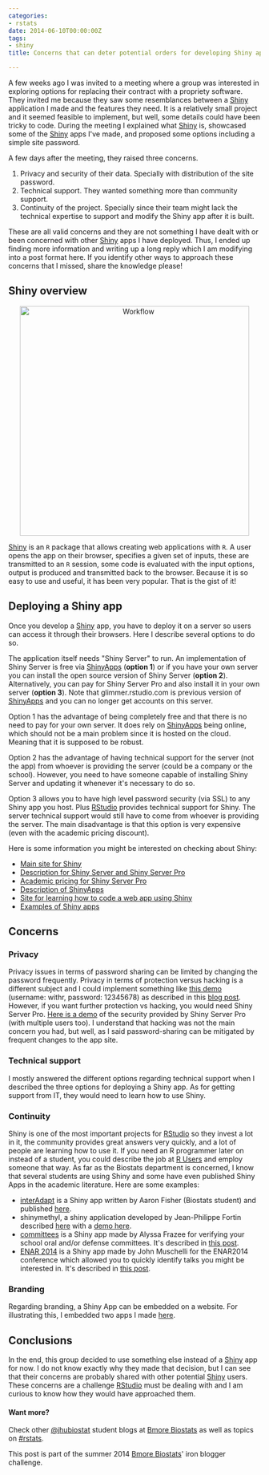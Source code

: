 ```yaml
---
categories:
- rstats
date: 2014-06-10T00:00:00Z
tags:
- shiny
title: Concerns that can deter potential orders for developing Shiny apps

---
```









A few weeks ago I was invited to a meeting where a group was interested in exploring options for replacing their contract with a propriety software. They invited me because they saw some resemblances between a [Shiny](http://shiny.rstudio.com/) application I made and the features they need. It is a relatively small project and it seemed feasible to implement, but well, some details could have been tricky to code. During the meeting I explained what [Shiny](http://shiny.rstudio.com/) is, showcased some of the [Shiny](http://shiny.rstudio.com/) apps I've made, and proposed some options including a simple site password.

A few days after the meeting, they raised three concerns.

1. Privacy and security of their data. Specially with distribution of the site password.
2. Technical support. They wanted something more than community support.
3. Continuity of the project. Specially since their team might lack the technical expertise to support and modify the Shiny app after it is built.

These are all valid concerns and they are not something I have dealt with or been concerned with other [Shiny](http://shiny.rstudio.com/) apps I have deployed. Thus, I ended up finding more information and writing up a long reply which I am modifying into a post format here. If you identify other ways to approach these concerns that I missed, share the knowledge please!

## Shiny overview

<center>
<a href="http://lcolladotor.github.io/figs/2014-06-10-shiny-orders/HelloShiny.png"><img src="http://lcolladotor.github.io/figs/2014-06-10-shiny-orders/HelloShiny.png" alt="Workflow" style="width: 458px;"/></a>
</center>

[Shiny](http://shiny.rstudio.com/) is an `R` package that allows creating web applications with `R`. A user opens the app on their browser, specifies a given set of inputs, these are transmitted to an `R` session, some code is evaluated with the input options, output is produced and transmitted back to the browser. Because it is so easy to use and useful, it has been very popular. That is the gist of it!


## Deploying a Shiny app

Once you develop a [Shiny](http://shiny.rstudio.com/) app, you have to deploy it on a server so users can access it through their browsers. Here I describe several options to do so.

The application itself needs "Shiny Server" to run. An implementation of Shiny Server is free via [ShinyApps](http://shinyapps.io/) (__option 1__) or if you have your own server you can install the open source version of Shiny Server (__option 2__). Alternatively, you can pay for Shiny Server Pro and also install it in your own server (__option 3__). Note that glimmer.rstudio.com is previous version of [ShinyApps](http://shinyapps.io/) and you can no longer get accounts on this server.

Option 1 has the advantage of being completely free and that there is no need to pay for your own server. It does rely on [ShinyApps](http://shinyapps.io/) being online, which should not be a main problem since it is hosted on the cloud. Meaning that it is supposed to be robust.

Option 2 has the advantage of having technical support for the server (not the app) from whoever is providing the server (could be a company or the school). However, you need to have someone capable of installing Shiny Server and updating it whenever it's necessary to do so.

Option 3 allows you to have high level password security (via SSL) to any Shiny app you host. Plus [RStudio](http://www.rstudio.com/) provides technical support for Shiny. The server technical support would still have to come from whoever is providing the server. The main disadvantage is that this option is very expensive (even with the academic pricing discount).

Here is some information you might be interested on checking about Shiny:

* [Main site for Shiny](http://www.rstudio.com/shiny/)
* [Description for Shiny Server and Shiny Server Pro](http://www.rstudio.com/shiny/server/)
* [Academic pricing for Shiny Server Pro](http://www.rstudio.com/shiny/commercial/academic-pricing)
* [Description of ShinyApps](http://www.rstudio.com/shiny/hosted/)
* [Site for learning how to code a web app using Shiny](http://shiny.rstudio.com/)
* [Examples of Shiny apps](http://shiny.rstudio.com/gallery/)


## Concerns

### Privacy

Privacy issues in terms of password sharing can be limited by changing the password frequently. Privacy in terms of protection versus hacking is a different subject and I could implement something like [this demo](http://spark.rstudio.com/withr/authentication/) (username: withr, password: 12345678) as described in this [blog post](http://withr.me/blog/2014/02/14/encrypt-users-password-with-md5-for-you-shiny-app/). However, if you want further protection vs hacking, you would need Shiny Server Pro. [Here is a demo](http://shiny.rstudio.com/gallery/authentication-and-database.html) of the security provided by Shiny Server Pro  (with multiple users too). I understand that hacking was not the main concern you had, but well, as I said password-sharing can be mitigated by frequent changes to the app site.

### Technical support

I mostly answered the different options regarding technical support when I described the three options for deploying a Shiny app. As for getting support from IT, they would need to learn how to use Shiny.

### Continuity

Shiny is one of the most important projects for [RStudio](http://www.rstudio.com/) so they invest a lot in it, the community provides great answers very quickly, and a lot of people are learning how to use it. If you need an R programmer later on instead of a student, you could describe the job at [R Users](http://www.r-users.com/) and employ someone that way. As far as the Biostats department is concerned, I know that several students are using Shiny and some have even published Shiny Apps in the academic literature. Here are some examples:

* [interAdapt](http://spark.rstudio.com/mrosenblum/interAdapt/) is a Shiny app written by Aaron Fisher (Biostats student) and published [here](http://biostats.bepress.com/jhubiostat/paper262/).
* shinymethyl, a shiny application developed by Jean-Philippe Fortin described [here](http://shinymethyl.com/) with a [demo here](http://spark.rstudio.com/jfortin/shinyMethyl/).
* [committees](https://alyssafrazee.shinyapps.io/committees/) is a Shiny app made by Alyssa Frazee for verifying your school oral and/or defense committees. It's described in [this post](http://alyssafrazee.com/committee-checker-2.html).
* [ENAR 2014](https://muschellij2.shinyapps.io/ENAR_2014) is a Shiny app made by John Muschelli for the ENAR2014 conference which allowed you to quickly identify talks you might be interested in. It's described in [this post](http://hopstat.wordpress.com/2014/03/12/enar-2014-searcher-enar2014/).

### Branding

Regarding branding, a Shiny App can be embedded on a website. For illustrating this, I embedded two apps I made [here](http://www.biostat.jhsph.edu/~lcollado/testShiny.html).



## Conclusions

In the end, this group decided to use something else instead of a [Shiny](http://shiny.rstudio.com/) app for now. I do not know exactly why they made that decision, but I can see that their concerns are probably shared with other potential [Shiny](http://shiny.rstudio.com/) users. These concerns are a challenge [RStudio](http://www.rstudio.com/) must be dealing with and I am curious to know how they would have approached them.


#### Want more?



Check other [@jhubiostat](https://twitter.com/jhubiostat) student blogs at [Bmore Biostats](http://bmorebiostat.com/) as well as topics on [#rstats](https://twitter.com/search?q=%23rstats).

This post is part of the summer 2014 [Bmore Biostats](http://bmorebiostat.com/)' iron blogger challenge.
